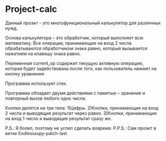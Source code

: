 # Project-calc
Данный проэкт - это многофункциональный калькулятор для различных нужд.

Основа калькулятора – это обработчик, который выполняет всю математику. Все операции, принимающие на вход 2 числа обрабатываются обработчиком знака равно, который вызывается нажатием на клавишу знака равно.

Переменная current_op содержит текущую активную операцию, которая будет задействована после того, как пользователь нажмет на кнопку уравнения.

Программа использует стек.

Программа обладает двумя действиями с памятью – хранение и повторный вызов любого одно числа.

Кнопки делятся на три типа:
1)Цифры.
2)Кнопки, принимающие на вход 2 числа и выводящие результат через равно.
3)Кнопки, принимающие на вход 1 число и выводящие результат сразу же.

P.S.: Я болел, поэтому не успел сделать вовремя.
P.P.S.: Сам проэкт в ветке Endlesssupy-patch-last.

